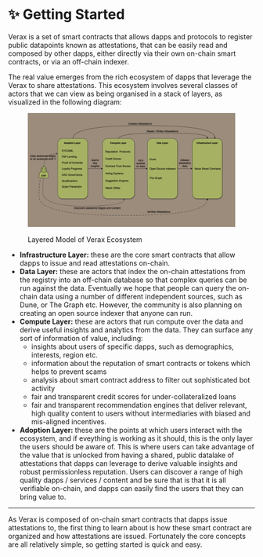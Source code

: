 # ✨ Getting Started

Verax is a set of smart contracts that allows dapps and protocols to register public datapoints known as attestations, that can be easily read and composed by other dapps, either directly via their own on-chain smart contracts, or via an off-chain indexer.

The real value emerges from the rich ecosystem of dapps that leverage the Verax to share attestations.  This ecosystem involves several classes of actors that we can view as being organised in a stack of layers, as visualized in the following diagram:

<figure><img src=".gitbook/assets/Verax_Overview.png" alt=""><figcaption><p>Layered Model of Verax Ecosystem</p></figcaption></figure>

* **Infrastructure Layer:** these are the core smart contracts that allow dapps to issue and read attestations on-chain.
* **Data Layer:** these are actors that index the on-chain attestations from the registry into an off-chain database so that complex queries can be run against the data.  Eventually we hope that people can query the on-chain data using a number of different independent sources, such as Dune, or The Graph etc.  However, the community is also planning on creating an open source indexer that anyone can run.
* **Compute Layer:** these are actors that run compute over the data and derive useful insights and analytics from the data.  They can surface any sort of information of value, including:
  * insights about users of specific dapps, such as demographics, interests, region etc.
  * information about the reputation of smart contracts or tokens which helps to prevent scams
  * analysis about smart contract address to filter out sophisticated bot activity
  * fair and transparent credit scores for under-collateralized loans
  * fair and transparent recommendation engines that deliver relevant, high quality content to users without intermediaries with biased and mis-aligned incentives.
* **Adoption Layer:** these are the points at which users interact with the ecosystem, and if eveything is working as it should, this is the only layer the users should be aware of.  This is where users can take advantage of the value that is unlocked from having a shared, public datalake of attestations that dapps can leverage to derive valuable insights and robust permissionless reputation.  Users can discover a range of high quality dapps / services / content and be sure that is that it is all verifiable on-chain, and dapps can easily find the users that they can bring value to.

***

As Verax is composed of on-chain smart contracts that dapps issue attestations to, the first thing to learn about is how these smart contract are organized and how attestations are issued. Fortunately the core concepts are all relatively simple, so getting started is quick and easy.
